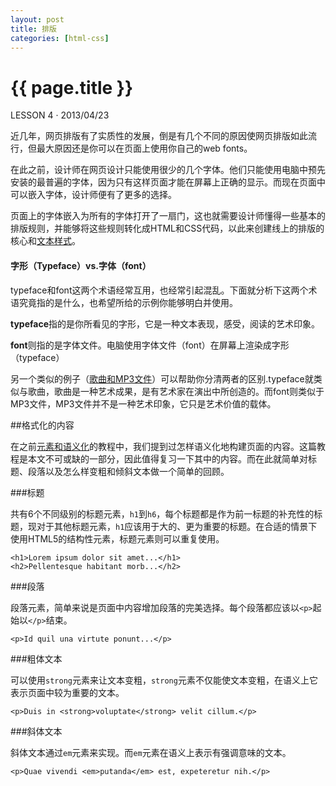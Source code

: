```yaml
---
layout: post
title: 排版
categories: [html-css]
---
```


{{ page.title }}
================

<p class="meta">LESSON 4 · 2013/04/23</p>

近几年，网页排版有了实质性的发展，倒是有几个不同的原因使网页排版如此流行，但最大原因还是你可以在页面上使用你自己的web fonts。

在此之前，设计师在网页设计只能使用很少的几个字体。他们只能使用电脑中预先安装的最普遍的字体，因为只有这样页面才能在屏幕上正确的显示。而现在页面中可以嵌入字体，设计师便有了更多的选择。

页面上的字体嵌入为所有的字体打开了一扇门，这也就需要设计师懂得一些基本的排版规则，并能够将这些规则转化成HTML和CSS代码，以此来创建线上的排版的核心和[文本样式](http://dev.opera.com/articles/view/29-text-styling-with-css/)。

<div class="code-box">
<h4>字形（Typeface）vs.字体（font）</h4>
<p>typeface和font这两个术语经常互用，也经常引起混乱。下面就分析下这两个术语究竟指的是什么，也希望所给的示例你能够明白并使用。</p>
<p><strong>typeface</strong>指的是你所看见的字形，它是一种文本表现，感受，阅读的艺术印象。</p>
<p><strong>font</strong>则指的是字体文件。电脑使用字体文件（font）在屏幕上渲染成字形（typeface）</p>
<p>另一个类似的例子（<a href="http://fontfeed.com/archives/font-or-typeface/">歌曲和MP3文件</a>）可以帮助你分清两者的区别.typeface就类似与歌曲，歌曲是一种艺术成果，是有艺术家在演出中所创造的。而font则类似于MP3文件，MP3文件并不是一种艺术印象，它只是艺术价值的载体。</p>
</div>

##格式化的内容

在之前[元素和语义化](../elements-semantics.html)的教程中，我们提到过怎样语义化地构建页面的内容。这篇教程是本文不可或缺的一部分，因此值得复习一下其中的内容。而在此就简单对标题、段落以及怎么样变粗和倾斜文本做一个简单的回顾。

###标题

共有6个不同级别的标题元素，`h1`到`h6`，每个标题都是作为前一标题的补充性的标题，现对于其他标题元素，`h1`应该用于大的、更为重要的标题。在合适的情景下使用HTML5的结构性元素，标题元素则可以重复使用。

	<h1>Lorem ipsum dolor sit amet...</h1>
	<h2>Pellentesque habitant morb...</h2>

###段落

段落元素，简单来说是页面中内容增加段落的完美选择。每个段落都应该以`<p>`起始以`</p>`结束。

	<p>Id quil una virtute ponunt...</p>

###粗体文本

可以使用`strong`元素来让文本变粗，`strong`元素不仅能使文本变粗，在语义上它表示页面中较为重要的文本。

	<p>Duis in <strong>voluptate</strong> velit cillum.</p>

###斜体文本

斜体文本通过`em`元素来实现。而`em`元素在语义上表示有强调意味的文本。

	<p>Quae vivendi <em>putanda</em> est, expeteretur nih.</p>

